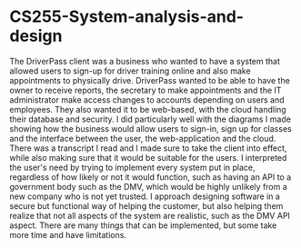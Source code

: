 # CS255-System-analysis-and-design
The DriverPass client was a business who wanted to have a system that allowed users to sign-up for driver training online and also make appointments to physically drive.  DriverPass wanted to be able to have the owner to receive reports, the secretary to make appointments and the IT administrator make access changes to accounts depending on users and employees.  They also wanted it to be web-based, with the cloud handling their database and security.  I did particularly well with the diagrams I made showing how the business would allow users to sign-in, sign up for classes and the interface between the user, the web-application and the cloud.  There was a transcript I read and I made sure to take the client into effect, while also making sure that it would be suitable for the users.  I interpreted the user's need by trying to implement every system put in place, regardless of how likely or not it would function, such as having an API to a government body such as the DMV, which would be highly unlikely from a new company who is not yet trusted.  I approach designing software in a secure but functional way of helping the customer, but also helping them realize that not all aspects of the system are realistic, such as the DMV API aspect.  There are many things that can be implemented, but some take more time and have limitations.
